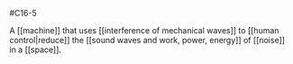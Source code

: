 #C16-5 

A [[machine]] that uses [[interference of mechanical waves]] to [[human control|reduce]] the [[sound waves and work, power, energy]] of [[noise]] in a [[space]].